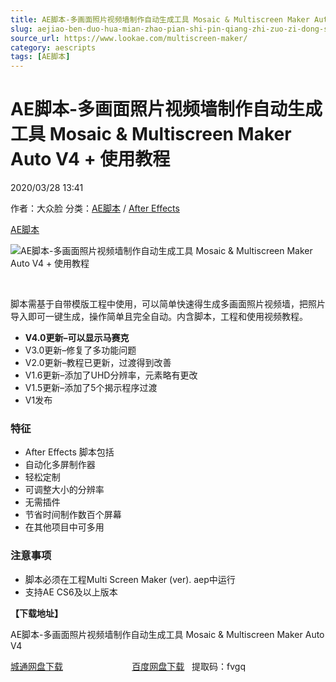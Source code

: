```yaml
---
title: AE脚本-多画面照片视频墙制作自动生成工具 Mosaic & Multiscreen Maker Auto V4 + 使用教程
slug: aejiao-ben-duo-hua-mian-zhao-pian-shi-pin-qiang-zhi-zuo-zi-dong-sheng-cheng-gong-ju-mosaic-multiscreen-maker-auto-v4-shi-yong-jiao-cheng
source_url: https://www.lookae.com/multiscreen-maker/
category: aescripts
tags: [AE脚本]
---
```

# AE脚本-多画面照片视频墙制作自动生成工具 Mosaic & Multiscreen Maker Auto V4 + 使用教程

2020/03/28 13:41

作者：大众脸
分类：[AE脚本](https://www.lookae.com/after-effects/aescripts/) / [After Effects](https://www.lookae.com/after-effects/)

[AE脚本](https://www.lookae.com/tag/ae%e8%84%9a%e6%9c%ac/)

![AE脚本-多画面照片视频墙制作自动生成工具 Mosaic & Multiscreen Maker Auto V4 + 使用教程](https://www.lookae.com/wp-content/uploads/2020/03/multi-screen-maker-v4.jpg "AE脚本-多画面照片视频墙制作自动生成工具 Mosaic & Multiscreen Maker Auto V4 + 使用教程-LookAE.com")

﻿

脚本需基于自带模版工程中使用，可以简单快速得生成多画面照片视频墙，把照片导入即可一键生成，操作简单且完全自动。内含脚本，工程和使用视频教程。

* **V4.0更新–可以显示马赛克**
* V3.0更新–修复了多功能问题
* V2.0更新–教程已更新，过渡得到改善
* V1.6更新–添加了UHD分辨率，元素略有更改
* V1.5更新–添加了5个揭示程序过渡
* V1发布

### **特征**

* After Effects 脚本包括
* 自动化多屏制作器
* 轻松定制
* 可调整大小的分辨率
* 无需插件
* 节省时间制作数百个屏幕
* 在其他项目中可多用

### **注意事项**

* 脚本必须在工程Multi Screen Maker (ver). aep中运行
* 支持AE CS6及以上版本

**【下载地址】**

AE脚本-多画面照片视频墙制作自动生成工具 Mosaic & Multiscreen Maker Auto V4

[城通网盘下载](https://72k.us/file/680462-433051869)                            [百度网盘下载](https://pan.baidu.com/s/1LipCvFbbykYwfOW3QjluWg)   提取码：fvgq
